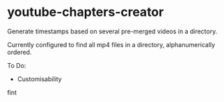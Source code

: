 # youtube-chapters-creator
Generate timestamps based on several pre-merged videos in a directory.

Currently configured to find all mp4 files in a directory, alphanumerically ordered.

To Do:
- Customisability

fint

